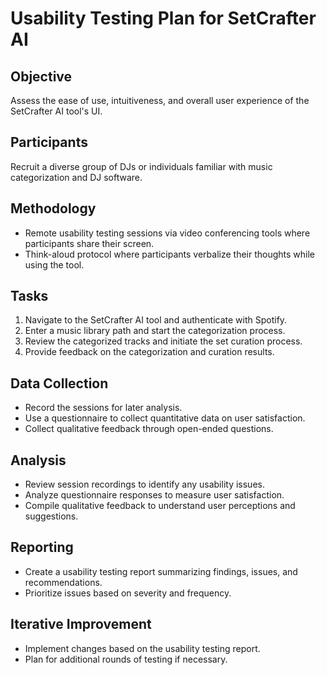 # Usability Testing Plan for SetCrafter AI

## Objective
Assess the ease of use, intuitiveness, and overall user experience of the SetCrafter AI tool's UI.

## Participants
Recruit a diverse group of DJs or individuals familiar with music categorization and DJ software.

## Methodology
- Remote usability testing sessions via video conferencing tools where participants share their screen.
- Think-aloud protocol where participants verbalize their thoughts while using the tool.

## Tasks
1. Navigate to the SetCrafter AI tool and authenticate with Spotify.
2. Enter a music library path and start the categorization process.
3. Review the categorized tracks and initiate the set curation process.
4. Provide feedback on the categorization and curation results.

## Data Collection
- Record the sessions for later analysis.
- Use a questionnaire to collect quantitative data on user satisfaction.
- Collect qualitative feedback through open-ended questions.

## Analysis
- Review session recordings to identify any usability issues.
- Analyze questionnaire responses to measure user satisfaction.
- Compile qualitative feedback to understand user perceptions and suggestions.

## Reporting
- Create a usability testing report summarizing findings, issues, and recommendations.
- Prioritize issues based on severity and frequency.

## Iterative Improvement
- Implement changes based on the usability testing report.
- Plan for additional rounds of testing if necessary.
